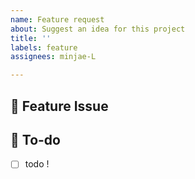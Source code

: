 ```yaml
---
name: Feature request
about: Suggest an idea for this project
title: ''
labels: feature
assignees: minjae-L

---
```


## 📌  Feature Issue
<!-- 구현할 기능에 대한 내용을 설명해주세요. -->

## 📝  To-do
<!-- 해야 할 일들을 적어주세요. -->
- [ ] todo !
